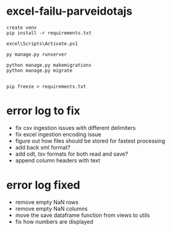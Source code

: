 # excel-failu-parveidotajs
```
create venv
pip install -r requirements.txt

excel\Scripts\Activate.ps1

py manage.py runserver

python manage.py makemigrations
python manage.py migrate


pip freeze > requirements.txt
```

# error log to fix
- fix csv ingestion issues with different delimiters
- fix excel ingestion encoding issue
- figure out how files should be stored for fastest processing
- add back xml format?
- add odt, tsv formats for both read and save?
- append column headers with text


# error log fixed
- remove empty NaN rows
- remove empty NaN columns
- move the save dataframe function from views to utils
- fix how numbers are displayed